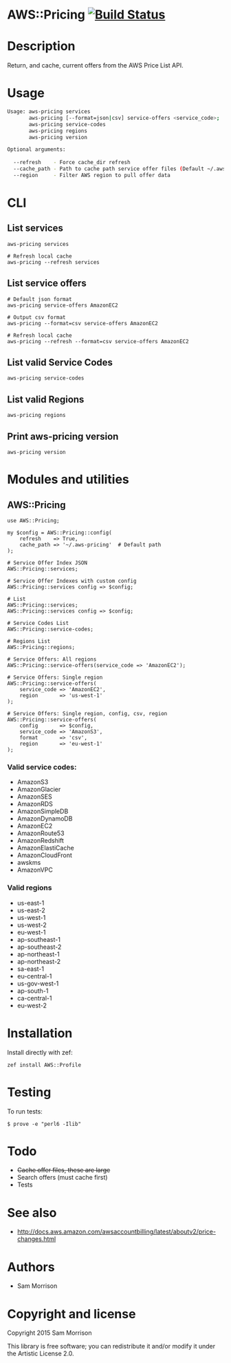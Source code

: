 AWS::Pricing [![Build Status](https://travis-ci.org/scmorrison/perl6-aws-pricing.svg?branch=master)](https://travis-ci.org/scmorrison/perl6-aws-pricing)
============

Description
===========

Return, and cache, current offers from the AWS Price List API.

Usage
=====

```bash
Usage: aws-pricing services
       aws-pricing [--format=json|csv] service-offers <service_code>;
       aws-pricing service-codes
       aws-pricing regions 
       aws-pricing version

Optional arguments:
  
  --refresh    - Force cache_dir refresh
  --cache_path - Path to cache path service offer files (Default ~/.aws-pricing)
  --region     - Filter AWS region to pull offer data
```

CLI
===

## List services
```
aws-pricing services

# Refresh local cache
aws-pricing --refresh services
```

## List service offers
```
# Default json format
aws-pricing service-offers AmazonEC2

# Output csv format
aws-pricing --format=csv service-offers AmazonEC2

# Refresh local cache
aws-pricing --refresh --format=csv service-offers AmazonEC2
```

## List valid Service Codes
```
aws-pricing service-codes
```

## List valid Regions
```
aws-pricing regions
```

## Print aws-pricing version
```
aws-pricing version
```

Modules and utilities
=====================

AWS::Pricing
--------------

```perl6
use AWS::Pricing;

my $config = AWS::Pricing::config(
    refresh    => True,
    cache_path => '~/.aws-pricing'  # Default path
);

# Service Offer Index JSON
AWS::Pricing::services;
	
# Service Offer Indexes with custom config
AWS::Pricing::services config => $config;

# List 
AWS::Pricing::services;
AWS::Pricing::services config => $config;

# Service Codes List
AWS::Pricing::service-codes;

# Regions List
AWS::Pricing::regions;

# Service Offers: All regions
AWS::Pricing::service-offers(service_code => 'AmazonEC2');

# Service Offers: Single region
AWS::Pricing::service-offers(
    service_code => 'AmazonEC2',
    region       => 'us-west-1'
);

# Service Offers: Single region, config, csv, region
AWS::Pricing::service-offers(
    config       => $config,
    service_code => 'AmazonS3',
    format       => 'csv',
    region       => 'eu-west-1'
);
```

### Valid service codes:

* AmazonS3
* AmazonGlacier
* AmazonSES
* AmazonRDS
* AmazonSimpleDB
* AmazonDynamoDB
* AmazonEC2
* AmazonRoute53
* AmazonRedshift
* AmazonElastiCache
* AmazonCloudFront
* awskms
* AmazonVPC

### Valid regions

* us-east-1
* us-east-2
* us-west-1
* us-west-2
* eu-west-1
* ap-southeast-1
* ap-southeast-2
* ap-northeast-1
* ap-northeast-2
* sa-east-1
* eu-central-1
* us-gov-west-1
* ap-south-1
* ca-central-1
* eu-west-2

Installation
============

Install directly with zef:

```
zef install AWS::Profile
```

Testing
=======

To run tests:

```
$ prove -e "perl6 -Ilib"
```

Todo
====

* ~~Cache offer files, these are large~~
* Search offers (must cache first)
* Tests

See also
========

* http://docs.aws.amazon.com/awsaccountbilling/latest/aboutv2/price-changes.html

Authors
=======

  * Sam Morrison

Copyright and license
=====================

Copyright 2015 Sam Morrison

This library is free software; you can redistribute it and/or modify it under the Artistic License 2.0.
